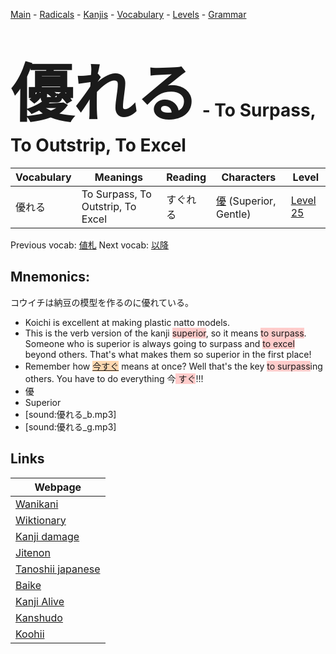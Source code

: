 <style> bigfont {font-size: 100px}</style>
[Main](../README.md) -
[Radicals](../radicals.md) -
[Kanjis](../kanjis.md) -
[Vocabulary](../vocabulary.md) -
[Levels](../levels.md) -
[Grammar](../grammar.md)
# <bigfont> 優れる</bigfont> - To Surpass, To Outstrip, To Excel 

| Vocabulary | Meanings | Reading | Characters | Level |
| --- | --- | --- | --- | --- |
| 優れる | To Surpass, To Outstrip, To Excel | すぐれる |  [優](../kanjis/優.md) (Superior, Gentle) | [Level 25](../levels/wk_level25.md) |

Previous vocab: [値札](値札.md) Next vocab: [以降](以降.md) 

## Mnemonics:
コウイチは納豆の模型を作るのに優れている。
* Koichi is excellent at making plastic natto models.
* This is the verb version of the kanji <span style="background-color:#ffcccb"> superior</span>, so it means <span style="background-color:#ffcccb"> to surpass</span>. Someone who is superior is always going to surpass and <span style="background-color:#ffcccb"> to excel</span> beyond others. That's what makes them so superior in the first place!
* Remember how <span style="background-color:#fed8b1"> [今すぐ](https://jisho.org/search/今すぐ)</span> means at once? Well that's the key <span style="background-color:#ffcccb"> to surpass</span>ing others. You have to do everything 今<span style="background-color:#ffcccb"> すぐ</span>!!!
* 優
* Superior
* [sound:優れる_b.mp3]
* [sound:優れる_g.mp3]


## Links 

| Webpage |
| --- |
| [Wanikani          ](https://www.wanikani.com/kanji/優れる) |
| [Wiktionary        ](https://en.wiktionary.org/wiki/優れる) |
| [Kanji damage      ](http://www.kanjidamage.com/kanji/search?utf8=✓&q=優れる) |
| [Jitenon           ](https://jitenon.com/kanji/優れる) |
| [Tanoshii japanese ](https://www.tanoshiijapanese.com/dictionary/kanji.cfm?k=優れる) |
| [Baike             ](https://baike.baidu.com/item/優れる) |
| [Kanji Alive       ](https://app.kanjialive.com/優れる) |
| [Kanshudo          ](https://www.kanshudo.com/searchmn?q=優れる) |
| [Koohii            ](https://kanji.koohii.com/study/kanji/優れる) |
